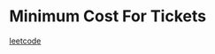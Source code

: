 Minimum Cost For Tickets
========================
[leetcode](https://leetcode.com/problems/minimum-cost-for-tickets)
